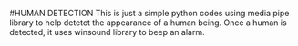 #HUMAN DETECTION
This is just a simple python codes using media pipe library to help detetct the appearance of a human being. Once a human is detected, it uses winsound library to beep an alarm.
